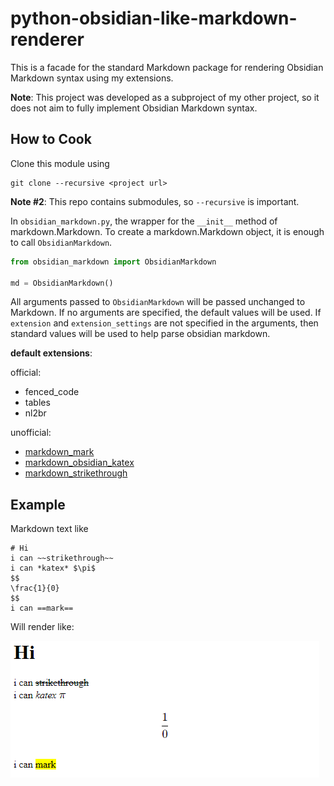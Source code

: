 # python-obsidian-like-markdown-renderer
This is a facade for the standard Markdown package for rendering Obsidian Markdown syntax using my extensions.


**Note**: This project was developed as a subproject of my other project, so it does not aim to fully implement Obsidian Markdown syntax.

## How to Cook
Clone this module using
```
git clone --recursive <project url>
```
**Note #2**: This repo contains submodules, so `--recursive` is important.

In `obsidian_markdown.py`, the wrapper for the `__init__` method of markdown.Markdown. To create a markdown.Markdown object, it is enough to call `ObsidianMarkdown`.

```python
from obsidian_markdown import ObsidianMarkdown

md = ObsidianMarkdown()
```

All arguments passed to `ObsidianMarkdown` will be passed unchanged to Markdown. If no arguments are specified, the default values will be used.
If `extension` and `extension_settings` are not specified in the arguments, then standard values will be used to help parse obsidian markdown.

**default extensions**:

official:
- fenced_code
- tables 
- nl2br

unofficial:
- [markdown_mark](https://github.com/alberic89/markdown_mark.git)
- [markdown_obsidian_katex](https://github.com/BlTniki/markdown_obsidian_katex.git)
- [markdown_strikethrough](https://github.com/BlTniki/markdown_obsidian_katex.git)


## Example
Markdown text like
```
# Hi
i can ~~strikethrough~~
i can *katex* $\pi$
$$
\frac{1}{0}
$$
i can ==mark==
```
Will render like:

![alt text](image.png)